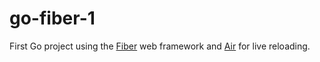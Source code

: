 # go-fiber-1
First Go project using the [Fiber](https://github.com/gofiber/fiber) web framework and [Air](https://github.com/cosmtrek/air) for live reloading.

